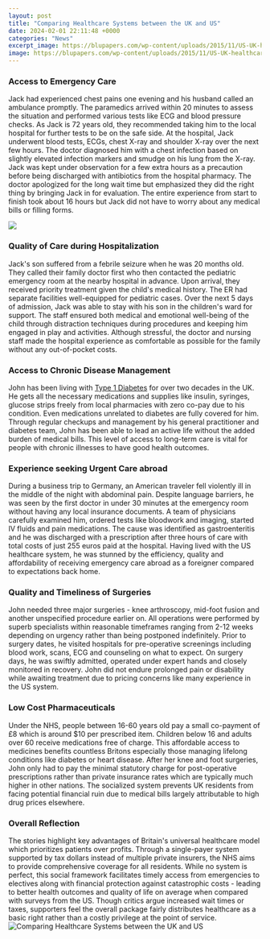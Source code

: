 ```yaml
---
layout: post
title: "Comparing Healthcare Systems between the UK and US"
date: 2024-02-01 22:11:48 +0000
categories: "News"
excerpt_image: https://blupapers.com/wp-content/uploads/2015/11/US-UK-healthcare-768x714.jpg
image: https://blupapers.com/wp-content/uploads/2015/11/US-UK-healthcare-768x714.jpg
---
```


### Access to Emergency Care    
Jack had experienced chest pains one evening and his husband called an ambulance promptly. The paramedics arrived within 20 minutes to assess the situation and performed various tests like ECG and blood pressure checks. As Jack is 72 years old, they recommended taking him to the local hospital for further tests to be on the safe side. At the hospital, Jack underwent blood tests, ECGs, chest X-ray and shoulder X-ray over the next few hours. The doctor diagnosed him with a chest infection based on slightly elevated infection markers and smudge on his lung from the X-ray. Jack was kept under observation for a few extra hours as a precaution before being discharged with antibiotics from the hospital pharmacy. The doctor apologized for the long wait time but emphasized they did the right thing by bringing Jack in for evaluation. The entire experience from start to finish took about 16 hours but Jack did not have to worry about any medical bills or filling forms. 

![](https://www.pgpf.org/sites/default/files/How-Does-The-U.S.-Healthcare-System-Compare-To-Other-Countries-chart-2.jpg)
### Quality of Care during Hospitalization
Jack's son suffered from a febrile seizure when he was 20 months old. They called their family doctor first who then contacted the pediatric emergency room at the nearby hospital in advance. Upon arrival, they received priority treatment given the child's medical history. The ER had separate facilities well-equipped for pediatric cases. Over the next 5 days of admission, Jack was able to stay with his son in the children's ward for support. The staff ensured both medical and emotional well-being of the child through distraction techniques during procedures and keeping him engaged in play and activities. Although stressful, the doctor and nursing staff made the hospital experience as comfortable as possible for the family without any out-of-pocket costs.
### Access to Chronic Disease Management
John has been living with [Type 1 Diabetes](https://fistore.mysenprints.com/collection/akbar) for over two decades in the UK. He gets all the necessary medications and supplies like insulin, syringes, glucose strips freely from local pharmacies with zero co-pay due to his condition. Even medications unrelated to diabetes are fully covered for him. Through regular checkups and management by his general practitioner and diabetes team, John has been able to lead an active life without the added burden of medical bills. This level of access to long-term care is vital for people with chronic illnesses to have good health outcomes.
### Experience seeking Urgent Care abroad 
During a business trip to Germany, an American traveler fell violently ill in the middle of the night with abdominal pain. Despite language barriers, he was seen by the first doctor in under 30 minutes at the emergency room without having any local insurance documents. A team of physicians carefully examined him, ordered tests like bloodwork and imaging, started IV fluids and pain medications. The cause was identified as gastroenteritis and he was discharged with a prescription after three hours of care with total costs of just 255 euros paid at the hospital. Having lived with the US healthcare system, he was stunned by the efficiency, quality and affordability of receiving emergency care abroad as a foreigner compared to expectations back home.  
### Quality and Timeliness of Surgeries
John needed three major surgeries - knee arthroscopy, mid-foot fusion and another unspecified procedure earlier on. All operations were performed by superb specialists within reasonable timeframes ranging from 2-12 weeks depending on urgency rather than being postponed indefinitely. Prior to surgery dates, he visited hospitals for pre-operative screenings including blood work, scans, ECG and counseling on what to expect. On surgery days, he was swiftly admitted, operated under expert hands and closely monitored in recovery. John did not endure prolonged pain or disability while awaiting treatment due to pricing concerns like many experience in the US system. 
### Low Cost Pharmaceuticals 
Under the NHS, people between 16-60 years old pay a small co-payment of £8 which is around $10 per prescribed item. Children below 16 and adults over 60 receive medications free of charge. This affordable access to medicines benefits countless Britons especially those managing lifelong conditions like diabetes or heart disease. After her knee and foot surgeries, John only had to pay the minimal statutory charge for post-operative prescriptions rather than private insurance rates which are typically much higher in other nations. The socialized system prevents UK residents from facing potential financial ruin due to medical bills largely attributable to high drug prices elsewhere.
### Overall Reflection 
The stories highlight key advantages of Britain's universal healthcare model which prioritizes patients over profits. Through a single-payer system supported by tax dollars instead of multiple private insurers, the NHS aims to provide comprehensive coverage for all residents. While no system is perfect, this social framework facilitates timely access from emergencies to electives along with financial protection against catastrophic costs - leading to better health outcomes and quality of life on average when compared with surveys from the US. Though critics argue increased wait times or taxes, supporters feel the overall package fairly distributes healthcare as a basic right rather than a costly privilege at the point of service.
![Comparing Healthcare Systems between the UK and US](https://blupapers.com/wp-content/uploads/2015/11/US-UK-healthcare-768x714.jpg)
